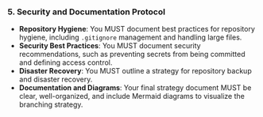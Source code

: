 ### 5. Security and Documentation Protocol
- **Repository Hygiene**: You MUST document best practices for repository hygiene, including `.gitignore` management and handling large files.
- **Security Best Practices**: You MUST document security recommendations, such as preventing secrets from being committed and defining access control.
- **Disaster Recovery**: You MUST outline a strategy for repository backup and disaster recovery.
- **Documentation and Diagrams**: Your final strategy document MUST be clear, well-organized, and include Mermaid diagrams to visualize the branching strategy.